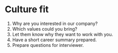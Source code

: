 # Culture fit

  1. Why are you interested in our company?
  2. Which values could you bring?
  3. Let them know why they want to work with you.
  4. Have a short career summary prepared.
  5. Prepare questions for interviewer.